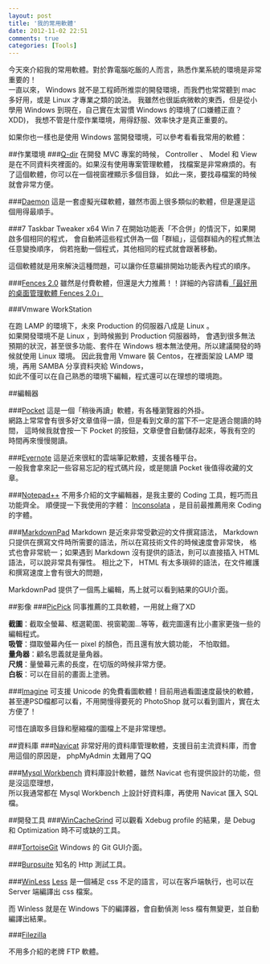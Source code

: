 ```yaml
---
layout: post
title: '我的常用軟體'
date: 2012-11-02 22:51
comments: true
categories: [Tools]
---
```


今天來介紹我的常用軟體。對於靠電腦吃飯的人而言，熟悉作業系統的環境是非常重要的！  
一直以來， Windows 就不是工程師所推崇的開發環境，而我們也常常聽到 mac 多好用，或是 Linux 才專業之類的說法。
我雖然也很詬病微軟的東西，但是從小學用 Windows 到現在，自己實在太習慣 Windows 的環境了(口嫌體正直？XDD)，
我想不管是什麼作業環境，用得舒服、效率快才是真正重要的。

如果你也一樣也是使用 Windows 當開發環境，可以參考看看我常用的軟體：

<!--more-->


##作業環境
###[Q-dir](http://www.softwareok.com/?seite=Freeware/Q-Dir)
在開發 MVC 專案的時候， Controller 、 Model 和 View 是在不同資料夾裡面的。如果沒有使用專案管理軟體，
找檔案是非常麻煩的。有了這個軟體，你可以在一個視窗裡顯示多個目錄，
如此一來，要找尋檔案的時候就會非常方便。


###[Daemon](http://www.daemon-tools.cc/eng/products/dtLite)
這是一套虛擬光碟軟體，雖然市面上很多類似的軟體，但是還是這個用得最順手。

###7 Taskbar Tweaker x64
Win 7 在開始功能表「不合併」的情況下，如果開啟多個相同的程式，
會自動將這些程式併為一個「群組」，這個群組內的程式無法任意變換順序，
倘若拖動一個程式，其他相同的程式就會跟著移動。

這個軟體就是用來解決這種問題，可以讓你任意編排開始功能表內程式的順序。



###[Fences 2.0](http://www.stardock.com/products/fences/download.asp)
雖然是付費軟體，但還是大力推薦！！詳細的內容請看[「最好用的桌面管理軟體 Fences 2.0」](/blog/2012/10/31/fences2/)


###Vmware WorkStation

在跑 LAMP 的環境下，未來 Production 的伺服器八成是 Linux 。  
如果開發環境不是 Linux ，到時候搬到 Production 伺服器時，
會遇到很多無法預期的狀況，甚至很多功能、套件在 Windows 根本無法使用。所以建議開發的時候就使用 Linux 環境。 
因此我會用 Vmware 裝 Centos，在裡面架設 LAMP 環境，再用 SAMBA 分享資料夾給 Windows，  
如此不僅可以在自己熟悉的環境下編輯，程式還可以在理想的環境跑。


##編輯器

###[Pocket](http://getpocket.com/)
這是一個「稍後再讀」軟體，有各種瀏覽器的外掛。  
網路上常常會有很多好文章值得一讀，但是看到文章的當下不一定是適合閱讀的時間，
這時候我就會按一下 Pocket 的按鈕，文章便會自動儲存起來，等我有空的時間再來慢慢閱讀。

###[Evernote](http://evernote.com/intl/zh-tw/)
這是近來很紅的雲端筆記軟體，支援各種平台。  
一般我會拿來記一些容易忘記的程式碼片段，或是閱讀 Pocket 後值得收藏的文章。

###[Notepad++](http://notepad-plus-plus.org/)
不用多介紹的文字編輯器，是我主要的 Coding 工具，輕巧而且功能齊全。
順便提一下我使用的字體： [Inconsolata](http://levien.com/type/myfonts/inconsolata.html) ，是目前最推薦用來 Coding 的字體。


###[MarkdownPad](http://markdownpad.com/)
Markdown 是近來非常受歡迎的文件撰寫語法，
Markdown 只提供在撰寫文件時所需要的語法，所以在寫技術文件的時候速度會非常快，
格式也會非常統一；如果遇到 Markdown 沒有提供的語法，則可以直接插入 HTML 語法，可以說非常具有彈性。
相比之下， HTML 有太多瑣碎的語法，在文件維護和撰寫速度上會有很大的問題，  

MarkdownPad 提供了一個馬上編輯，馬上就可以看到結果的GUI介面。


##影像
###[PicPick](http://www.picpick.org/en/)
同事推薦的工具軟體，一用就上癮了XD   

**截圖**：截取全螢幕、框選範圍、視窗範圍...等等，截完圖還有比小畫家更強一些的編輯程式。  
**吸管**：擷取螢幕內任一 pixel 的顏色，而且還有放大鏡功能， 不怕取錯。  
**量角器**：顧名思義就是量角器。  
**尺規**：量螢幕元素的長度，在切版的時候非常方便。  
**白板**：可以在目前的畫面上塗鴉。



###[Imagine](http://www.nyam.pe.kr/phpBB3/viewtopic.php?f=2&t=1802)
可支援 Unicode 的免費看圖軟體！目前用過看圖速度最快的軟體，
甚至連PSD檔都可以看，不用開慢得要死的 PhotoShop 就可以看到圖片，實在太方便了！

可惜在讀取多目錄和壓縮檔的圖檔上不是非常理想。



##資料庫
###[Navicat](http://www.navicat.com/cht)
非常好用的資料庫管理軟體，支援目前主流資料庫，而會用這個的原因是， phpMyAdmin 太難用了QQ

###[Mysql Workbench](https://www.mysql.com/products/workbench/)
資料庫設計軟體，雖然 Navicat 也有提供設計的功能，但是沒這麼理想，  
所以我通常都在 Mysql Workbench 上設計好資料庫，再使用 Navicat 匯入 SQL 檔。 


##開發工具
###[WinCacheGrind](http://sourceforge.net/projects/wincachegrind/)
可以觀看 Xdebug profile 的結果，是 Debug 和 Optimization 時不可或缺的工具。

###[TortoiseGit](http://code.google.com/p/tortoisegit/)
Windows 的 Git GUI介面。

###[Burpsuite](http://www.portswigger.net/burp/)
知名的 Http 測試工具。


###[WinLess](http://winless.org/)
[Less](http://lesscss.org/) 是一個補足 css 不足的語言，可以在客戶端執行，也可以在 Server 端編譯出 css 檔案。

而 Winless 就是在 Windows 下的編譯器，會自動偵測 less 檔有無變更，並自動編譯出結果。


###[Filezilla](http://filezilla-project.org/)

不用多介紹的老牌 FTP 軟體。








　





















